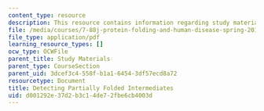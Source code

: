 ```yaml
---
content_type: resource
description: This resource contains information regarding study materials.
file: /media/courses/7-88j-protein-folding-and-human-disease-spring-2015/d001292e37d2b3c14de72fbe6cb4003d_MIT7_88JS15_Detecting.pdf
file_type: application/pdf
learning_resource_types: []
ocw_type: OCWFile
parent_title: Study Materials
parent_type: CourseSection
parent_uid: 3dcef3c4-558f-b1a1-6454-3df57ecd8a72
resourcetype: Document
title: Detecting Partially Folded Intermediates
uid: d001292e-37d2-b3c1-4de7-2fbe6cb4003d
---
```

